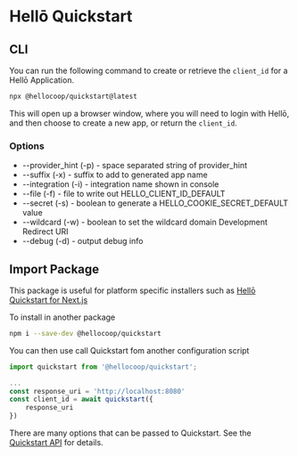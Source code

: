 # Hellō Quickstart

## CLI

You can run the following command to create or retrieve the `client_id` for a Hellō Application. 
```sh
npx @hellocoop/quickstart@latest
```

This will open up a browser window, where you will need to login with Hellō, and then choose to create a new app, or return the `client_id`.

### Options

- --provider_hint (-p) - space separated string of provider_hint 
- --suffix (-x) - suffix to add to generated app name
- --integration (-i) - integration name shown in console
- --file (-f) - file to write out HELLO_CLIENT_ID_DEFAULT
- --secret (-s) - boolean to generate a HELLO_COOKIE_SECRET_DEFAULT value
- --wildcard (-w) - boolean to set the wildcard domain Development Redirect URI
- --debug (-d) - output debug info


## Import Package

This package is useful for platform specific installers such as [Hellō Quickstart for Next.js](https://www.npmjs.com/package/@hellocoop/quickstart-nextjs)

To install in another package

```sh
npm i --save-dev @hellocoop/quickstart
```

You can then use call Quickstart fom another configuration script

```javascript
import quickstart from '@hellocoop/quickstart';

...
const response_uri = 'http://localhost:8080'
const client_id = await quickstart({
    response_uri
})

```
There are many options that can be passed to Quickstart. See the [Quickstart API](https://www.hello.dev/documentation/management-apis.html#quickstart-api) for details.
